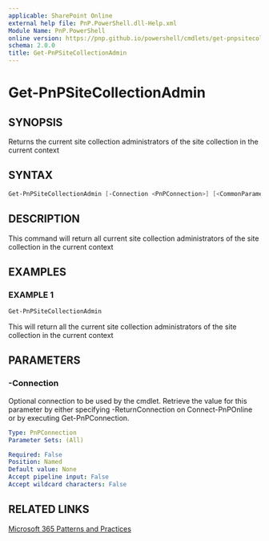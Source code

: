 ```yaml
---
applicable: SharePoint Online
external help file: PnP.PowerShell.dll-Help.xml
Module Name: PnP.PowerShell
online version: https://pnp.github.io/powershell/cmdlets/get-pnpsitecollectionadmin
schema: 2.0.0
title: Get-PnPSiteCollectionAdmin
---
```


# Get-PnPSiteCollectionAdmin

## SYNOPSIS
Returns the current site collection administrators of the site collection in the current context

## SYNTAX

```powershell
Get-PnPSiteCollectionAdmin [-Connection <PnPConnection>] [<CommonParameters>]
```

## DESCRIPTION
This command will return all current site collection administrators of the site collection in the current context

## EXAMPLES

### EXAMPLE 1
```powershell
Get-PnPSiteCollectionAdmin
```

This will return all the current site collection administrators of the site collection in the current context

## PARAMETERS

### -Connection
Optional connection to be used by the cmdlet. Retrieve the value for this parameter by either specifying -ReturnConnection on Connect-PnPOnline or by executing Get-PnPConnection.

```yaml
Type: PnPConnection
Parameter Sets: (All)

Required: False
Position: Named
Default value: None
Accept pipeline input: False
Accept wildcard characters: False
```



## RELATED LINKS

[Microsoft 365 Patterns and Practices](https://aka.ms/m365pnp)